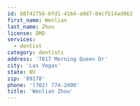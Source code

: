 ```yaml
---
id: 68f42756-6fd1-4164-a9d7-04cf514ad862
first_name: Wenlian
last_name: Zhou
license: DMD
services:
  - dentist
category: dentists
address: '7817 Morning Queen Dr'
city: 'Las Vegas'
state: NV
zip: '89178'
phone: '(702) 774-2400'
title: 'Wenlian Zhou'
---
```

